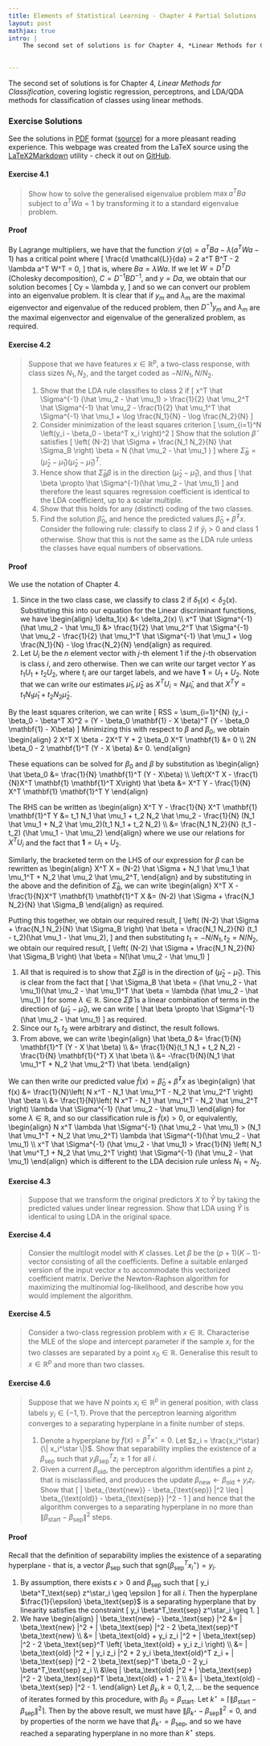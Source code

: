 ```yaml
---
title: Elements of Statistical Learning - Chapter 4 Partial Solutions
layout: post
mathjax: true
intro: |
    The second set of solutions is for Chapter 4, *Linear Methods for Classification*, covering logistic regression, perceptrons, and LDA/QDA methods for classification of classes using linear methods.

    
---
```


The second set of solutions is for Chapter 4, *Linear Methods for Classification*, covering logistic regression, perceptrons, and LDA/QDA methods for classification of classes using linear methods.

### Exercise Solutions

See the solutions in [PDF][chap4-pdf] format ([source][chap4-tex]) for a more pleasant reading experience.  This webpage was created from the LaTeX source using the [LaTeX2Markdown](/projects/LaTeX2Markdown) utility - check it out on [GitHub](https://github.com/ajtulloch/LaTeX2Markdown).

[chap4-pdf]: /PDFs/ESL-Solutions.pdf
[chap4-tex]: /Files/ESL-Chap4Solutions.tex


#### Exercise 4.1

> Show how to solve the generalised eigenvalue problem $\max a^T B a$ subject to $a^T W a = 1$ by transforming it to a standard eigenvalue problem.


#### Proof

By Lagrange multipliers, we have that the function $\mathcal{L}(a) = a^T B a - \lambda(a^T W a - 1)$ has a critical point where \[
\frac{d \mathcal{L}}{da} = 2 a^T B^T - 2 \lambda a^T W^T = 0,
\] that is, where $Ba = \lambda Wa$.  If we let $W = D^T D$ (Cholesky decomposition), $C = D^{-1} B D^{-1}$, and $y = Da$, we obtain that our solution becomes \[
Cy = \lambda y,
\] and so we can convert our problem into an eigenvalue problem.  It is clear that if $y_m$ and $\lambda_m$ are the maximal eigenvector and eigenvalue of the reduced problem, then $D^{-1} y_m$ and $\lambda_m$ are the maximal eigenvector and eigenvalue of the generalized problem, as required.



#### Exercise 4.2

> Suppose that we have features $x \in \mathbb{R}^p$, a two-class response, with class sizes $N_1, N_2$, and the target coded as $-N/N_1, N/N_2$.
> 
> 
> 
> 1.  Show that the LDA rule classifies to class 2 if
> \[
> x^T \hat \Sigma^{-1} (\hat \mu_2 - \hat \mu_1) > \frac{1}{2} \hat \mu_2^T \hat \Sigma^{-1} \hat \mu_2 - \frac{1}{2} \hat \mu_1^T \hat \Sigma^{-1} \hat \mu_1 + \log \frac{N_1}{N} - \log \frac{N_2}{N}
> \]
> 1.  Consider minimization of the least squares criterion
> \[
> \sum_{i=1}^N \left(y_i - \beta_0 - \beta^T x_i \right)^2
> \]
> Show that the solution $\hat \beta$ satisfies
> \[
> \left( (N-2) \hat \Sigma + \frac{N_1 N_2}{N} \hat \Sigma_B \right) \beta = N (\hat \mu_2 - \hat \mu_1 )
> \] where $\hat \Sigma_B = (\hat \mu_2 - \hat \mu_1) (\hat \mu_2 - \hat \mu_1)^T$.
> 1.  Hence show that $\hat \Sigma_B \beta$ is in the direction $(\hat \mu_2 - \hat \mu_1)$, and thus \[
> \hat \beta \propto \hat \Sigma^{-1}(\hat \mu_2 - \hat \mu_1)
> \] and therefore the least squares regression coefficient is identical to the LDA coefficient, up to a scalar multiple.
> 1.  Show that this holds for any (distinct) coding of the two classes.
> 1.  Find the solution $\hat \beta_0$, and hence the predicted values $\hat \beta_0 + \hat \beta^T x$.  Consider the following rule: classify to class 2 if $\hat y_i > 0$ and class 1 otherwise.  Show that this is not the same as the LDA rule unless the classes have equal numbers of observations.


#### Proof

We use the notation of Chapter 4.


1.  Since in the two class case, we classify to class 2 if $\delta_1(x) < \delta_2(x)$.  Substituting this into our equation for the Linear discriminant functions, we have \begin{align}
\delta_1(x) &< \delta_2(x) \\\\
x^T \hat \Sigma^{-1} (\hat \mu_2 - \hat \mu_1) &> \frac{1}{2} \hat \mu_2^T \hat \Sigma^{-1} \hat \mu_2 - \frac{1}{2} \hat \mu_1^T \hat \Sigma^{-1} \hat \mu_1 + \log \frac{N_1}{N} - \log \frac{N_2}{N}
\end{align}
as required.
1.  Let $U_i$ be the $n$ element vector with $j$-th element $1$ if the $j$-th observation is class $i$, and zero otherwise.  Then we can write our target vector $Y$ as $t_1 U_1 + t_2 U_2$, where $t_i$ are our target labels, and we have $\mathbf{1} = U_1 + U_2$.  Note that we can write our estimates $\hat \mu_1, \hat \mu_2$ as $X^T U_i = N_i \hat \mu_i$, and that $X^T Y = t_1 N_1 \hat \mu_1 + t_2 N_2 \hat \mu_2$.

By the least squares criterion, we can write \[
RSS = \sum_{i=1}^{N} (y_i - \beta_0 - \beta^T X)^2 = (Y - \beta_0 \mathbf{1} - X \beta)^T (Y - \beta_0 \mathbf{1} - X\beta)
\] Minimizing this with respect to $\beta$ and $\beta_0$, we obtain \begin{align} 2 X^T X \beta - 2X^T Y + 2 \beta_0 X^T \mathbf{1} &= 0 \\\\ 2N \beta_0 - 2 \mathbf{1}^T (Y - X \beta) &= 0. \end{align}

These equations can be solved for $\beta_0$ and $\beta$ by substitution as \begin{align} \hat \beta_0 &= \frac{1}{N} \mathbf{1}^T (Y - X\beta) \\\\
\left(X^T X - \frac{1}{N}X^T \mathbf{1} \mathbf{1}^T X\right) \hat \beta &= X^T Y - \frac{1}{N} X^T \mathbf{1} \mathbf{1}^T Y
\end{align}

The RHS can be written as \begin{align}
X^T Y - \frac{1}{N} X^T \mathbf{1} \mathbf{1}^T Y &= t_1 N_1 \hat \mu_1 + t_2 N_2 \hat \mu_2 - \frac{1}{N} (N_1 \hat \mu_1 + N_2 \hat \mu_2)(t_1 N_1 + t_2 N_2) \\\\
&= \frac{N_1 N_2}{N} (t_1 - t_2) (\hat \mu_1 - \hat \mu_2)
\end{align} where we use our relations for $X^T U_i$ and the fact that $\mathbf{1} = U_1 + U_2$.

Similarly, the bracketed term on the LHS of our expression for $\beta$ can be rewritten as \begin{align}
X^T X = (N-2) \hat \Sigma + N_1 \hat \mu_1 \hat \mu_1^T + N_2 \hat \mu_2 \hat \mu_2^T,
\end{align} and by substituting in the above and the definition of $\hat \Sigma_B$, we can write \begin{align}
X^T X - \frac{1}{N}X^T \mathbf{1} \mathbf{1}^T X &= (N-2) \hat \Sigma + \frac{N_1 N_2}{N} \hat \Sigma_B
\end{align} as required.

Putting this together, we obtain our required result, \[
\left( (N-2) \hat \Sigma + \frac{N_1 N_2}{N} \hat \Sigma_B \right) \hat \beta = \frac{N_1 N_2}{N} (t_1 - t_2)(\hat \mu_1 - \hat \mu_2),
\]
and then substituting $t_1 = -N/N_1, t_2 = N/N_2$, we obtain our required result, \[
\left( (N-2) \hat \Sigma + \frac{N_1 N_2}{N} \hat \Sigma_B \right) \hat \beta = N(\hat \mu_2 - \hat \mu_1)
\]
1.  All that is required is to show that $\hat \Sigma_B \beta$ is in the direction of $(\hat \mu_2 - \hat \mu_1)$.  This is clear from the fact that \[
\hat \Sigma_B \hat \beta = (\hat \mu_2 - \hat \mu_1)(\hat \mu_2 - \hat \mu_1)^T \hat \beta = \lambda (\hat \mu_2 - \hat \mu_1)
\] for some $\lambda \in \mathbb{R}$.  Since $\hat \Sigma \hat \beta$ is a linear combination of terms in the direction of $(\hat \mu_2 - \hat \mu_1)$, we can write \[
\hat \beta \propto \hat \Sigma^{-1} (\hat \mu_2 - \hat \mu_1)
\] as required.
1.  Since our $t_1, t_2$ were arbitrary and distinct, the result follows.
1.  From above, we can write \begin{align}
\hat \beta_0 &= \frac{1}{N} \mathbf{1}^T (Y - X \hat \beta) \\\\
&= \frac{1}{N}(t_1 N_1 + t_2 N_2)  - \frac{1}{N} \mathbf{1}{^T} X \hat \beta \\\\
&= -\frac{1}{N}(N_1 \hat \mu_1^T + N_2 \hat \mu_2^T) \hat \beta.
\end{align}

We can then write our predicted value $\hat f(x) = \hat \beta_0 + \hat \beta^T x$ as \begin{align}
\hat f(x) &= \frac{1}{N}\left( N x^T - N_1 \hat \mu_1^T - N_2 \hat \mu_2^T \right) \hat \beta \\\\
&=  \frac{1}{N}\left( N x^T - N_1 \hat \mu_1^T - N_2 \hat \mu_2^T \right) \lambda \hat \Sigma^{-1} (\hat \mu_2 - \hat \mu_1)
\end{align} for some $\lambda \in \mathbb{R}$, and so our classification rule is $\hat f(x) > 0$, or equivalently, \begin{align}
N x^T \lambda \hat \Sigma^{-1} (\hat \mu_2 - \hat \mu_1) > (N_1 \hat \mu_1^T + N_2 \hat \mu_2^T) \lambda \hat \Sigma^{-1}(\hat \mu_2 - \hat \mu_1) \\\\
x^T \hat \Sigma^{-1} (\hat \mu_2 - \hat \mu_1) > \frac{1}{N} \left( N_1 \hat \mu^T_1 + N_2 \hat \mu_2^T \right) \hat \Sigma^{-1} (\hat \mu_2 - \hat \mu_1)
\end{align} which is different to the LDA decision rule unless $N_1 = N_2$.


#### Exercise 4.3

> Suppose that we transform the original predictors $X$ to $\hat Y$ by taking the predicted values under linear regression.  Show that LDA using $\hat Y$ is identical to using LDA in the original space.


#### Exercise 4.4

> Consier the multilogit model with $K$ classes.  Let $\beta$ be the $(p+1)(K-1)$-vector consisting of all the coefficients.  Define a suitable enlarged version of the input vector $x$ to accommodate this vectorized coefficient matrix.  Derive the Newton-Raphson algorithm for maximizing the multinomial log-likelihood, and describe how you would implement the algorithm.


#### Exercise 4.5

> Consider a two-class regression problem with $x \in \mathbb{R}$.  Characterise the MLE of the slope and intercept parameter if the sample $x_i$ for the two classes are separated by a point $x_0 \in \mathbb{R}$.  Generalise this result to $x \in \mathbb{R}^p$ and more than two classes.


#### Exercise 4.6

> Suppose that we have $N$ points $x_i \in \mathbb{R}^p$ in general position, with class labels $y_i \in \{-1, 1 \}$.  Prove that the perceptron learning algorithm converges to a separating hyperplane in a finite number of steps.
> 
> 
> 1.  Denote a hyperplane by $f(x) = \beta^T x^\star = 0$.  Let $z_i = \frac{x_i^\star}{\| x_i^\star \|}$.  Show that separability implies the existence of a $\beta_{\text{sep}}$ such that $y_i \beta_{\text{sep}}^T z_i \geq 1$ for all $i$.
> 1.  Given a current $\beta_{\text{old}}$, the perceptron algorithm identifies a pint $z_i$ that is misclassified, and produces the update $\beta_{\text{new}} \leftarrow \beta_{\text{old}} + y_i z_i$.  Show that
> \[
> \| \beta_{\text{new}} - \beta_{\text{sep}} \|^2 \leq \| \beta_{\text{old}} - \beta_{\text{sep}} \|^2 - 1
> \] and hence that the algorithm converges to a separating hyperplane in no more than $\| \beta_{\text{start}} - \beta_{\text{sep}} \|^2$ steps.


#### Proof

Recall that the definition of separability implies the existence of a separating hyperplane - that is, a vector $\beta_\text{sep}$ such that $\text{sgn}\left( \beta^T_\text{sep} x^\star_i \right) = y_i$.


1.  By assumption, there exists $\epsilon > 0$ and $\beta_\text{sep}$ such that \[
y_i \beta^T_\text{sep} z^\star_i \geq \epsilon
\] for all $i$.  Then the hyperplane $\frac{1}{\epsilon} \beta_\text{sep}$ is a separating hyperplane that by linearity satisfies the constraint \[
y_i \beta^T_\text{sep} z^\star_i \geq 1.
\]
1.  We have \begin{align}
\| \beta_\text{new} - \beta_\text{sep} \|^2 &= \| \beta_\text{new} \|^2 + \| \beta_\text{sep} \|^2 - 2 \beta_\text{sep}^T \beta_\text{new} \\\\
&= \| \beta_\text{old} + y_i z_i \|^2 + \| \beta_\text{sep} \|^2 - 2 \beta_\text{sep}^T \left( \beta_\text{old} + y_i z_i \right) \\\\
&= \| \beta_\text{old} \|^2 + \| y_i z_i \|^2 + 2 y_i \beta_\text{old}^T z_i + \| \beta_\text{sep} \|^2 - 2 \beta_\text{sep}^T \beta_0 - 2 y_i \beta^T_\text{sep} z_i \\\\
&\leq \| \beta_\text{old} \|^2 + \| \beta_\text{sep} \|^2 - 2 \beta_\text{sep}^T \beta_\text{old} + 1 - 2 \\\\
&= \| \beta_\text{old} - \beta_\text{sep} \|^2 - 1.
\end{align} Let $\beta_k, k = 0, 1, 2, \dots$ be the sequence of iterates formed by this procedure, with $\beta_0 = \beta_\text{start}$. Let $k^\star = \left\lceil \| \beta_\text{start} - \beta_\text{sep} \|^2 \right\rceil$.
Then by the above result, we must have $\| \beta_{k^\star} - \beta_\text{sep} \|^2 = 0$, and by properties of the norm we have that $\beta_{k^\star} = \beta_\text{sep}$, and so we have reached a separating hyperplane in no more than $k^\star$ steps.